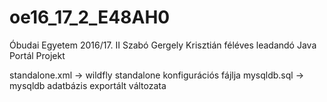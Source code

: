 # oe16_17_2_E48AH0
Óbudai Egyetem 2016/17. II Szabó Gergely Krisztián féléves leadandó Java Portál Projekt 

standalone.xml -> wildfly standalone konfigurációs fájlja 
mysqldb.sql -> mysqldb adatbázis exportált változata
